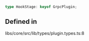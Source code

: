 ```ts
type HookStage: keyof GrpcPlugin;
```

## Defined in

libs/core/src/lib/types/plugin.types.ts:8
